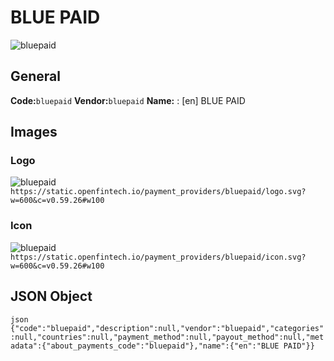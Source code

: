 # BLUE PAID 
![bluepaid](https://static.openfintech.io/payment_providers/bluepaid/logo.svg?w=600&c=v0.59.26#w100) 
## General 
**Code:**`bluepaid` 
**Vendor:**`bluepaid` 
**Name:** 
:	[en] BLUE PAID 
## Images 
### Logo 
![bluepaid](https://static.openfintech.io/payment_providers/bluepaid/logo.svg?w=600&c=v0.59.26#w100) 
``` https://static.openfintech.io/payment_providers/bluepaid/logo.svg?w=600&c=v0.59.26#w100 ``` 
### Icon 
![bluepaid](https://static.openfintech.io/payment_providers/bluepaid/icon.svg?w=600&c=v0.59.26#w100) 
``` https://static.openfintech.io/payment_providers/bluepaid/icon.svg?w=600&c=v0.59.26#w100 ``` 
## JSON Object 
```json {"code":"bluepaid","description":null,"vendor":"bluepaid","categories":null,"countries":null,"payment_method":null,"payout_method":null,"metadata":{"about_payments_code":"bluepaid"},"name":{"en":"BLUE PAID"}} ``` 
